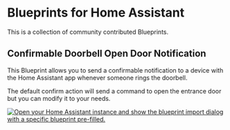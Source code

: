 # Blueprints for Home Assistant

This is a collection of community contributed Blueprints.

## Confirmable Doorbell Open Door Notification

This Blueprint allows you to send a confirmable notification to a device with the Home Assistant app whenever someone rings the doorbell.

The default confirm action will send a command to open the entrance door but you can modify it to your needs.

[![Open your Home Assistant instance and show the blueprint import dialog with a specific blueprint pre-filled.](https://my.home-assistant.io/badges/blueprint_import.svg)](https://my.home-assistant.io/redirect/blueprint_import/?blueprint_url=https%3A%2F%2Fgithub.com%2FAzonInc%2FDoorman%2Fblob%2Fdev%2Fblueprints%2Fconfirmable_open_door_notification.yaml)
